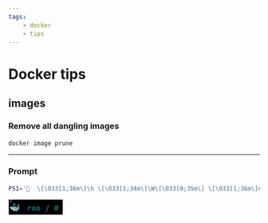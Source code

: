 ```yaml
---
tags:
    - docker
    - tips
---
```


# Docker tips

## images

### Remove all dangling images

```bash
docker image prune
```

---

### Prompt

```bash
PS1='🐳  \[\033[1;36m\]\h \[\033[1;34m\]\W\[\033[0;35m\] \[\033[1;36m\]# \[\033[0m\]'
```

![alt text](images/docker_prompt.png)
